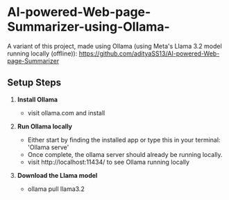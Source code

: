 # AI-powered-Web-page-Summarizer-using-Ollama-
A variant of this project, made using Ollama (using Meta's Llama 3.2 model running locally (offline)):
https://github.com/adityaSS13/AI-powered-Web-page-Summarizer

## Setup Steps

1. **Install Ollama**
    - visit ollama.com and install
   
2. **Run Ollama locally**
    - Either start by finding the installed app or type this in your terminal: 'Ollama serve'
    - Once complete, the ollama server should already be running locally.
    - visit http://localhost:11434/ to see Ollama running locally

3. **Download the Llama model**
    - ollama pull llama3.2

